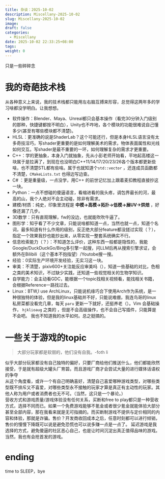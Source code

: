 ```yaml
---
title: 杂谈：2025-10-02
description: Miscellany-2025-10-02
slug: Miscellany-2025-10-02
image:
draft: false
categories:
  - Miscellany
date: 2025-10-02 22:33:25+08:00
tags:
weight: 0
---
```

只是一些碎碎念
# 我的奇葩技术栈  
从各种意义上来说，我的技术栈都只能用左右脑互搏来形容，总觉得这两年多的学习啥都没学明白。让我想想。
- 软件操作：Blender、Maya、Unreal都只会基本操作（看完30分钟入门级别的那种，快捷键都按不明白），Unity也不咋地，各个模块的功能很难说自己懂多少(甚至有哪些模块都不清楚)。
- HLSL：更准确的说是ShaderLab？这个可能还行，但是本身HLSL语言没有太多奇技淫巧，写shader更重要的是如何理解美术的需求，物体表面属性和光线如何交互。写shader是最不重要的一环，如何理解复杂的需求才更重要。
- C++：学的更抽象，本身入门就抽象，先从小彭老师开始看，平地起高楼这一块属于是拉满了，到现在也没明白C++11/14/17/20/23/26各个版本都更新些啥，也不清楚STL都有些啥。属于也就知道个`std::vector`  ，还连成员函数都不清楚，`CMakeLists.txt` 也得边写边查。
- C# ：更是重量级，一点没学，用C++ 的前世记忆加上跟着麦扣教程直接抄这一块。 
- Python：一点不想碰的傻逼语言，看缩进看的我头疼，调包界最长的河，最高的山，我个人绝对不会主动碰，除非有需求。
- 建模/材质：纯史，印象里流程是 **中模->高模->拓扑->低模->展UV->烘焙** ，好像还漏了几步。
- 3D数学：只有直观理解，fw的没边，也就能吹吹牛逼了。
- 图形学：知乎看了不少文章，只能说啥都知道一点，当然也就一点，知道个名词，最多知道有什么作用的级别，反正绝大部分feature都没搓过实现（？），指定一个效果我抄也能抄出来，从零实现一整套系统确实不行。
- 信息检索能力（？）：不知道怎么评价，这种东西一般都是隐性的，我能Google/DuckDuckGo/Bing多引擎一起搜，问LLM后再从搜索引擎求证，会额外在Bilibili（这个基本不抱指望）/Youtobe搜一搜。
- 经验：0实际生产环境开发经验，无实习这一块。
- 审美：不清楚，pixiv600+关注能反应审美吗（），知道一些基础的对比，色相之类的美术知识，不过缺少实践，还知道一些视觉相关的生物学知识。
- 自学能力：会主动看GDC，能根据一个topic找相关视频看，能找相关书籍，会根据Reference一路找过去。
- Linux：BTW,I use ArchLinux，只能说机缘巧合下使用Arch作为系统，是一种很独特的体验，但是我的linux基础并不好，只能说难绷，我连鸟哥的linux私房菜都没看完几章，每天 `paru` 更新一下就好，还挺养老（）。Vim 会基础操作， `hjklioaug` 之类的 ，但是不会高级操作，也不会自己写插件，只能算是不会吧。
我也不知道我的水平如何。总之挺搞的。

# 一些关于游戏的topic

>大部分玩家都是软弱的，他们没有自我。-foth li

似乎大部分玩家都没有自己独特的偏好，只要厂商给他们推送什么，他们都能欣然接受，于是就有超级大罐头厂育碧。而且游戏厂商才会尝试大量的进行媒体话语权的争夺  
从这个角度看，或许一个有自己明确喜好，清楚自己喜爱哪种游戏类型，对哪些类型既不排斥又不喜爱，对哪些类型永不接触的玩家才算是真正有主动性的玩家。其他人称为用户或者消费者也无不可。（当然，这只是一个暴论。）  
营收方式和游戏质量/游戏体验没有任何关系，买断和free to play都只是一种营收方式，选择不同而已。如果一个免费游戏能够不氪金或者很少氪金就能体验大部分甚至全部内容，那在我看来就是无可指摘的。而买断制游戏不提供与定价相同的内容和体验，那就是诈骗。售价？开发商收回成本之后，任意时刻都可以进行倾销，售价的慢慢下降既可以说是避免恐慌也可以说多赚一点是一点了。
延迟游戏是我选择的方式，避免傻逼的社区恶心自己，也是让时间沉淀出真正值得品味的游戏。当然，我也有会抢首发的游戏。

# ending 
time to SLEEP，bye